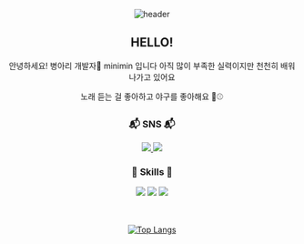 <div align="center">
  
![header](https://capsule-render.vercel.app/api?type=waving&height=250&color=68BDEA&text=Welcome%20to%20My%20GitHub&reversal=false&section=header&textBg=false&fontSize=49&fontAlignY=40&animation=fadeIn&rotate=0&desc=minimin's%20GitHub%20profile&descAlignY=57&fontColor=FFFFFF)

## HELLO!
안녕하세요! 병아리 개발자🐤 minimin 입니다
아직 많이 부족한 실력이지만 천천히 배워나가고 있어요

노래 듣는 걸 좋아하고 야구를 좋아해요 👀⚾
  
### 📬 SNS 📬
<a href="https://minimin05.tistory.com/" target="_blank">
<img src="https://img.shields.io/badge/Tistory-000000?style=flat-square&logo=tistory&logoColor=white"/>
</a>
<a href="mailto:22421628@yu.ac.kr" target="_blank">
<img src="https://img.shields.io/badge/Gmail-EA4335?style=flat-square&logo=gmail&logoColor=white"/>
</a>


### 📖 Skills 📖
<img src="https://img.shields.io/badge/C-A8B9CC?style=flat-square&logo=C&logoColor=white"/>
<img src="https://img.shields.io/badge/C++-00599C?style=flat-square&logo=C%2B%2B&logoColor=white"/>
<img src="https://img.shields.io/badge/Python-3776AB?style=flat-square&logo=Python&logoColor=white"/>

</br></br>
[![Top Langs](https://github-readme-stats.vercel.app/api/top-langs/?username=minimin-05)](https://github.com/anuraghazra/github-readme-stats)

</div>
